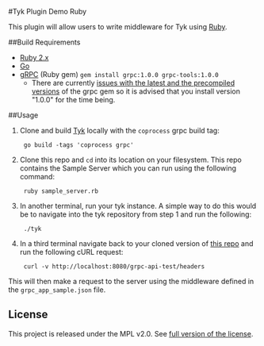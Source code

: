 #Tyk Plugin Demo Ruby

This plugin will allow users to write middleware for Tyk using [Ruby](https://www.ruby-lang.org).


##Build Requirements

* [Ruby 2.x](https://www.ruby-lang.org)
* [Go](https://golang.org/)
* [gRPC](https://www.grpc.io/) (Ruby gem) `gem install grpc:1.0.0 grpc-tools:1.0.0`
    * There are currently [issues with the latest and the precompiled versions](https://github.com/grpc/grpc/issues/7727) of the grpc gem so it is advised that you install version "1.0.0" for the time being.


##Usage

1. Clone and build [Tyk](https://github.com/TykTechnologies/tyk) locally with the `coprocess` grpc build tag:

        go build -tags 'coprocess grpc'

2. Clone this repo and `cd` into its location on your filesystem. This repo contains the Sample Server which you can run using the following command:

        ruby sample_server.rb

3. In another terminal, run your tyk instance. A simple way to do this would be to navigate into the tyk repository from step 1 and run the following:

        ./tyk

4. In a third terminal navigate back to your cloned version of [this repo](https://github.com/TykTechnologies/tyk-plugin-demo-ruby) and run the following cURL request:

        curl -v http://localhost:8080/grpc-api-test/headers

This will then make a request to the server using the middleware defined in the `grpc_app_sample.json` file.

## License

This project is released under the MPL v2.0. See [full version of the license](LICENSE.md).
